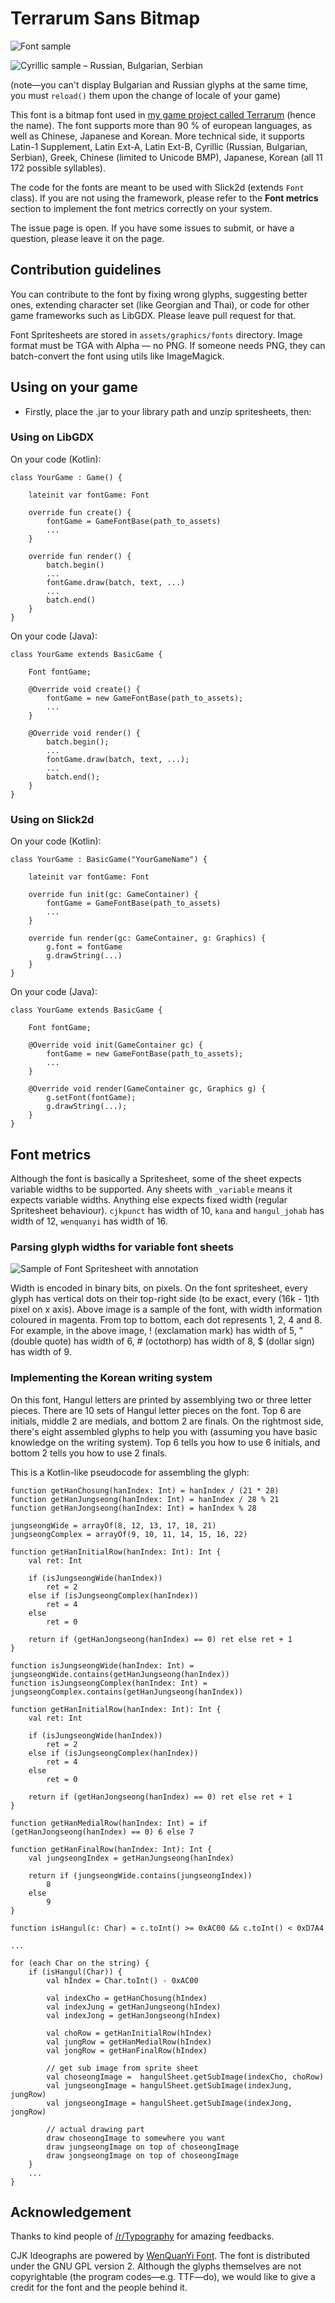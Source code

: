 # Terrarum Sans Bitmap

![Font sample](https://github.com/minjaesong/Terrarum-sans-bitmap/blob/master/font_test_3.PNG)

![Cyrillic sample – Russian, Bulgarian, Serbian](https://github.com/minjaesong/Terrarum-sans-bitmap/blob/master/terrarum_sans_cyrillic_2.png)

(note—you can't display Bulgarian and Russian glyphs at the same time, you must ```reload()``` them upon the change of locale of your game)

This font is a bitmap font used in [my game project called Terrarum](https://gitlab.com/minjaesong/terrarum) (hence the name). The font supports more than 90 % of european languages, as well as Chinese, Japanese and Korean. More technical side, it supports Latin-1 Supplement, Latin Ext-A, Latin Ext-B, Cyrillic (Russian, Bulgarian, Serbian), Greek, Chinese (limited to Unicode BMP), Japanese, Korean (all 11 172 possible syllables).

The code for the fonts are meant to be used with Slick2d (extends ```Font``` class). If you are not using the framework, please refer to the __Font metrics__ section to implement the font metrics correctly on your system.

The issue page is open. If you have some issues to submit, or have a question, please leave it on the page.


## Contribution guidelines

You can contribute to the font by fixing wrong glyphs, suggesting better ones, extending character set (like Georgian and Thai), or code for other game frameworks such as LibGDX. Please leave pull request for that.

Font Spritesheets are stored in ```assets/graphics/fonts``` directory. Image format must be TGA with Alpha — no PNG. If someone needs PNG, they can batch-convert the font using utils like ImageMagick.


## Using on your game

- Firstly, place the .jar to your library path and unzip spritesheets, then:

### Using on LibGDX

On your code (Kotlin):

    class YourGame : Game() {

        lateinit var fontGame: Font
    
        override fun create() {
            fontGame = GameFontBase(path_to_assets)
            ...
        }
        
        override fun render() {
            batch.begin()
            ...
            fontGame.draw(batch, text, ...)
            ...
            batch.end()
        }
    }
    
On your code (Java):

    class YourGame extends BasicGame {

        Font fontGame;
    
        @Override void create() {
            fontGame = new GameFontBase(path_to_assets);
            ...
        }
        
        @Override void render() {
            batch.begin();
            ...
            fontGame.draw(batch, text, ...);
            ...
            batch.end();
        }
    }


### Using on Slick2d

On your code (Kotlin):

    class YourGame : BasicGame("YourGameName") {

        lateinit var fontGame: Font
    
        override fun init(gc: GameContainer) {
            fontGame = GameFontBase(path_to_assets)
            ...
        }
        
        override fun render(gc: GameContainer, g: Graphics) {
            g.font = fontGame
            g.drawString(...)
        }
    }
    
On your code (Java):

    class YourGame extends BasicGame {

        Font fontGame;
    
        @Override void init(GameContainer gc) {
            fontGame = new GameFontBase(path_to_assets);
            ...
        }
        
        @Override void render(GameContainer gc, Graphics g) {
            g.setFont(fontGame);
            g.drawString(...);
        }
    }

## Font metrics

Although the font is basically a Spritesheet, some of the sheet expects variable widths to be supported. Any sheets with ```_variable``` means it expects variable widths. Anything else expects fixed width (regular Spritesheet behaviour). ```cjkpunct``` has width of 10, ```kana``` and ```hangul_johab``` has width of 12, ```wenquanyi``` has width of 16.

### Parsing glyph widths for variable font sheets

![Sample of Font Spritesheet with annotation](https://github.com/minjaesong/Terrarum-sans-bitmap/blob/master/width_bit_encoding_annotated.png)

Width is encoded in binary bits, on pixels. On the font spritesheet, every glyph has vertical dots on their top-right side (to be exact, every (16k - 1)th pixel on x axis). Above image is a sample of the font, with width information coloured in magenta. From top to bottom, each dot represents 1, 2, 4 and 8. For example, in the above image, ! (exclamation mark) has width of 5, " (double quote) has width of 6, # (octothorp) has width of 8, $ (dollar sign) has width of 9.

### Implementing the Korean writing system

On this font, Hangul letters are printed by assemblying two or three letter pieces. There are 10 sets of Hangul letter pieces on the font. Top 6 are initials, middle 2 are medials, and bottom 2 are finals. On the rightmost side, there's eight assembled glyphs to help you with (assuming you have basic knowledge on the writing system). Top 6 tells you how to use 6 initials, and bottom 2 tells you how to use 2 finals.

This is a Kotlin-like pseudocode for assembling the glyph:

    function getHanChosung(hanIndex: Int) = hanIndex / (21 * 28)
    function getHanJungseong(hanIndex: Int) = hanIndex / 28 % 21
    function getHanJongseong(hanIndex: Int) = hanIndex % 28

    jungseongWide = arrayOf(8, 12, 13, 17, 18, 21)
    jungseongComplex = arrayOf(9, 10, 11, 14, 15, 16, 22)
    
    function getHanInitialRow(hanIndex: Int): Int {
        val ret: Int

        if (isJungseongWide(hanIndex))
            ret = 2
        else if (isJungseongComplex(hanIndex))
            ret = 4
        else
            ret = 0

        return if (getHanJongseong(hanIndex) == 0) ret else ret + 1
    }
    
    function isJungseongWide(hanIndex: Int) = jungseongWide.contains(getHanJungseong(hanIndex))
    function isJungseongComplex(hanIndex: Int) = jungseongComplex.contains(getHanJungseong(hanIndex))

    function getHanInitialRow(hanIndex: Int): Int {
        val ret: Int

        if (isJungseongWide(hanIndex))
            ret = 2
        else if (isJungseongComplex(hanIndex))
            ret = 4
        else
            ret = 0

        return if (getHanJongseong(hanIndex) == 0) ret else ret + 1
    }

    function getHanMedialRow(hanIndex: Int) = if (getHanJongseong(hanIndex) == 0) 6 else 7

    function getHanFinalRow(hanIndex: Int): Int {
        val jungseongIndex = getHanJungseong(hanIndex)

        return if (jungseongWide.contains(jungseongIndex))
            8
        else
            9
    }
    
    function isHangul(c: Char) = c.toInt() >= 0xAC00 && c.toInt() < 0xD7A4
    
    ...
    
    for (each Char on the string) {
        if (isHangul(Char)) {
            val hIndex = Char.toInt() - 0xAC00

            val indexCho = getHanChosung(hIndex)
            val indexJung = getHanJungseong(hIndex)
            val indexJong = getHanJongseong(hIndex)

            val choRow = getHanInitialRow(hIndex)
            val jungRow = getHanMedialRow(hIndex)
            val jongRow = getHanFinalRow(hIndex)

            // get sub image from sprite sheet
            val choseongImage =  hangulSheet.getSubImage(indexCho, choRow)
            val jungseongImage = hangulSheet.getSubImage(indexJung, jungRow)
            val jongseongImage = hangulSheet.getSubImage(indexJong, jongRow)
            
            // actual drawing part
            draw choseongImage to somewhere you want
            draw jungseongImage on top of choseongImage
            draw jongseongImage on top of choseongImage
        }
        ...
    }

## Acknowledgement

Thanks to kind people of [/r/Typography](https://www.reddit.com/r/typography/) for amazing feedbacks.

CJK Ideographs are powered by [WenQuanYi Font](http://wenq.org/wqy2/index.cgi?BitmapSong). The font is distributed under the GNU GPL version 2. Although the glyphs themselves are not copyrightable (the program codes—e.g. TTF—do), we would like to give a credit for the font and the people behind it.

